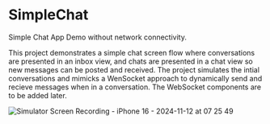 # SimpleChat
Simple Chat App Demo without network connectivity.

This project demonstrates a simple chat screen flow where conversations are presented in an inbox view, and chats are presented in a chat view so new messages can be posted and received.
The project simulates the intial conversations and mimicks a WenSocket approach to dynamically send and recieve messages when in a conversation.  The WebSocket components are to be added later.

![Simulator Screen Recording - iPhone 16 - 2024-11-12 at 07 25 49](https://github.com/user-attachments/assets/393c130f-ac90-4d40-8b6c-f2de1ad1cb92)
